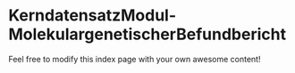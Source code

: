 # KerndatensatzModul-MolekulargenetischerBefundbericht

Feel free to modify this index page with your own awesome content!
